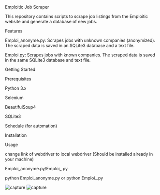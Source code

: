 Emploitic Job Scraper

This repository contains scripts to scrape job listings from the Emploitic website and generate a database of new jobs.

Features

Emploi_anonyme.py: Scrapes jobs with unknown companies (anonymized). The scraped data is saved in an SQLite3 database and a text file.

Emploi.py: Scrapes jobs with known companies. The scraped data is saved in the same SQLite3 database and text file.

Getting Started

Prerequisites

Python 3.x

Selenium

BeautifulSoup4

SQLite3

Schedule (for automation)

Installation

Usage

change link of webdriver to local webdriver (Should be installed already in your machine)

Emploi_anonyme.py/Emploi_.py


python Emploi_anonyme.py or python Emploi_.py 


![capture](https://github.com/majidBOUZAR/Emploitic-scrap-job/assets/36988298/80a55518-062b-40a2-a492-73814fb41bb6)
![capture](https://github.com/majidBOUZAR/Emploitic-scrap-job/assets/36988298/55efb3d5-2070-4032-b5a6-9ce4fea85b8f)

